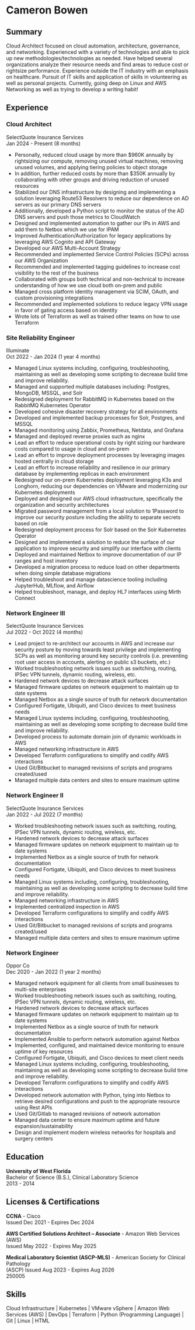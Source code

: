 # Cameron Bowen

## Summary
Cloud Architect focused on cloud automation, architecture, governance, and networking. Experienced with a
variety of technologies and able to pick up new methodologies/technologies as needed. Have helped several
organizations analyze their resource needs and find areas to reduce cost or rightsize performance. Experience
outside the IT industry with an emphasis on healthcare. Pursuit of IT skills and application of skills in volunteering
as well as personal projects. Currently, going deep on Linux and AWS Networking as well as trying to develop a
writing habit!

## Experience
### Cloud Architect
SelectQuote Insurance Services<br>
Jan 2024 - Present (8 months)

* Personally, reduced cloud usage by more than $960K annually by rightsizing our compute, removing
unused virtual machines, removing unused volumes, and applying tiering policies to object storage
* In addition, further reduced costs by more than $350K annually by collaborating with other groups and
driving reduction of unused resources
* Stabilized our DNS infrastructure by designing and implementing a solution leveraging Route53
Resolvers to reduce our dependence on AD servers as our primary DNS servers
* Additionally, developed a Python script to monitor the status of the AD DNS servers and push those
metrics to CloudWatch
* Designed and implemented automation to gather our IPs in AWS and add them to Netbox which we
use for IPAM
* Improved Authentication/Authorization for legacy applications by leveraging AWS Cognito and API
Gateway
* Developed our AWS Multi-Account Strategy
* Recommended and implemented Service Control Policies (SCPs) across our AWS Organization
* Recommended and implemented tagging guidelines to increase cost visibility to the rest of the
business
* Collaborated with groups both technical and non-technical to increase understanding of how we use
cloud both on-prem and public
* Managed cross platform identity management via SCIM, OAuth, and custom provisioning integrations
* Recommended and implemented solutions to reduce legacy VPN usage in favor of gating access
based on identity
* Wrote lots of Terraform as well as trained other teams on how to use Terraform

### Site Reliability Engineer
Illuminate<br>
Oct 2022 - Jan 2024 (1 year 4 months)

* Managed Linux systems including, configuring, troubleshooting, maintaining as well as developing
some scripting to decrease build time and improve reliability.
* Managed and supported multiple databases including: Postgres, MongoDB, MSSQL, and Solr
* Redesigned deployment for RabbitMQ in Kubernetes based on the RabbitMQ Kubernetes Operator
* Developed cohesive disaster recovery strategy for all environments
* Developed and implemented backup processes for Solr, Postgres, and MSSQL
* Managed monitoring using Zabbix, Prometheus, Netdata, and Grafana
* Managed and deployed reverse proxies such as nginx
* Lead an effort to reduce operational costs by right sizing our hardware costs compared to usage in
cloud and on-prem
* Lead an effort to improve deployment processes by leveraging images hosted centrally in cloud
storage
* Lead an effort to increase reliability and resilience in our primary database by implementing replicas in
each environment
* Redesigned our on-prem Kubernetes deployment leveraging K3s and Longhorn, reducing our
dependencies on VMware and modernizing our Kubernetes deployments
* Deployed and designed our AWS cloud infrastructure, specifically the organization and security
architectures
* Migrated password management from a local solution to 1Password to improve our security posture
including the ability to separate secrets based on role
* Redesigned deployment process for Solr based on the Solr Kubernetes Operator
* Designed and implemented a solution to reduce the surface of our application to improve security and
simplify our interface with clients
* Deployed and maintained Netbox to improve documentation of our IP ranges and host inventory
* Developed a migration process to reduce load on other departments when doing simple database
migrations
* Helped troubleshoot and manage datascience tooling including JupyterHub, MLflow, and Airflow
* Helped troubleshoot, manage, and deploy HL7 interfaces using Mirth Connect

### Network Engineer III
SelectQuote Insurance Services<br>
Jul 2022 - Oct 2022 (4 months)

* Lead project to re-architect our accounts in AWS and increase our security posture by moving
towards least privilege and implementing SCPs as well as monitoring around key security controls (i.e.
preventing root user access in accounts, alerting on public s3 buckets, etc.)
* Worked troubleshooting network issues such as switching, routing, IPSec VPN tunnels, dynamic
routing, wireless, etc.
* Hardened network devices to decrease attack surfaces
* Managed firmware updates on network equipment to maintain up to date systems
* Managed Netbox as a single source of truth for network documentation
* Configured Fortigate, Ubiquiti, and Cisco devices to meet business needs
* Managed Linux systems including, configuring, troubleshooting, maintaining as well as developing
some scripting to decrease build time and improve reliability.
* Developed process to automate domain join of dynamic workloads in AWS
* Managed networking infrastructure in AWS
* Developed Terraform configurations to simplify and codify AWS interactions
* Used Git/Bitbucket to managed revisions of scripts and programs created/used
* Managed multiple data centers and sites to ensure maximum uptime

### Network Engineer II
SelectQuote Insurance Services<br>
Jan 2022 - Jul 2022 (7 months)

* Worked troubleshooting network issues such as switching, routing, IPSec VPN tunnels, dynamic
routing, wireless, etc.
* Hardened network devices to decrease attack surfaces
* Managed firmware updates on network equipment to maintain up to date systems
* Implemented Netbox as a single source of truth for network documentation
* Configured Fortigate, Ubiquiti, and Cisco devices to meet business needs
* Managed Linux systems including, configuring, troubleshooting, maintaining as well as developing
some scripting to decrease build time and improve reliability.
* Managed networking infrastructure in AWS
* Implemented centralized inspection in AWS
* Developed Terraform configurations to simplify and codify AWS interactions
* Used Git/Bitbucket to managed revisions of scripts and programs created/used
* Managed multiple data centers and sites to ensure maximum uptime

### Network Engineer
Oppor Co<br>
Dec 2020 - Jan 2022 (1 year 2 months)

* Managed network equipment for all clients from small businesses to multi-site enterprises
* Worked troubleshooting network issues such as switching, routing, IPSec VPN tunnels, dynamic
routing, wireless, etc.
* Hardened network devices to decrease attack surfaces
* Managed firmware updates on network equipment to maintain up to date systems
* Implemented Netbox as a single source of truth for network documentation
* Implemented Ansible to perform network automation against Netbox
* Implemented, configured, and maintained device monitoring to ensure uptime of key resources
* Configured Fortigate, Ubiquiti, and Cisco devices to meet client needs
* Managed Linux systems including, configuring, troubleshooting, maintaining as well as developing
some scripting to decrease build time and improve reliability.
* Developed Terraform configurations to simplify and codify AWS interactions
* Developed network automation with Python, tying into Netbox to retrieve desired configurations and
push to the appropriate resource using Rest APIs
* Used Git/Gitlab to managed revisions of network automation
* Managed data center to ensure maximum uptime and future expansion/sustainability
* Design and implement modern wireless networks for hospitals and surgery centers

## Education
**University of West Florida**<br>
Bachelor of Science (B.S.), Clinical Laboratory Science<br>
2013 - 2014

## Licenses & Certifications

**CCNA** - Cisco<br>
Issued Dec 2021 - Expires Dec 2024

**AWS Certified Solutions Architect – Associate** - Amazon Web Services (AWS)<br>
Issued May 2022 - Expires May 2025

**Medical Laboratory Scientist (ASCP-MLS)** - American Society for Clinical Pathology<br>
(ASCP)
Issued Aug 2023 - Expires Aug 2026<br>
250005

## Skills
Cloud Infrastructure | Kubernetes | VMware vSphere | Amazon Web Services (AWS) | DevOps | Terraform | Python (Programming Language) | Git | Linux | HTML
